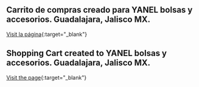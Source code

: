 ## Carrito de compras creado para YANEL bolsas y accesorios. Guadalajara, Jalisco MX.

[Visit la página](https://yanel.netlify.app){:target="_blank"}



## Shopping Cart created to YANEL bolsas y accesorios. Guadalajara, Jalisco MX.

[Visit the page](https://yanel.netlify.app){:target="_blank"}

